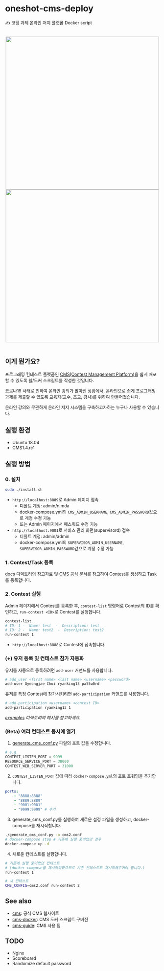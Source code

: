# oneshot-cms-deploy

✍️ 코딩 과제 온라인 저지 플랫폼 Docker script

<br/>
<div style="text-align: center;">
<img src="http://cms-dev.github.io/screenshots/cws2.png" width="500"/>
<img src="http://cms-dev.github.io/screenshots/cws3.png" width="500"/>
</div>
<br/>

## 이게 뭔가요?

프로그래밍 컨테스트 플랫폼인 [CMS(Contest Management Platform)](http://cms-dev.github.io/)을
쉽게 배포할 수 있도록 쉘/도커 스크립트를 작성한 것입니다.

코로나19 사태로 인하여 온라인 강의가 많아진 상황에서,
온라인으로 쉽게 프로그래밍 과제를 제출할 수 있도록 교육자(교수, 조교, 강사)를 위하여 만들어졌습니다.

온라인 강의와 무관하게 온라인 저지 시스템을 구축하고자하는 누구나 사용할 수 있습니다.

## 실행 환경

- Ubuntu 18.04
- CMS1.4.rc1

## 실행 방법

### 0. 설치

```sh
sudo ./install.sh
```

- `http://localhost:8889`로 Admin 페이지 접속
  - 디폴트 계정: admin/nimda
  - docker-compose.yml의 `CMS_ADMIN_USERNAME`, `CMS_ADMIN_PASSWORD`값으로 계정 수정 가능
  - 또는 Admin 페이지에서 패스워드 수정 가능
- `http://localhost:9001`로 서비스 관리 화면(supervisord) 접속
  - 디폴트 계정: admin/admin
  - docker-compose.yml의 `SUPERVISOR_ADMIN_USERNAME`, `SUPERVISOR_ADMIN_PASSWORD`값으로 계정 수정 가능

### 1. Contest/Task 등록

[docs](./docs) 디렉토리의 참고자료 및 [CMS 공식 문서](https://cms.readthedocs.io/en/v1.4/index.html)를 참고하여
Contest를 생성하고 Task를 등록합니다.

### 2. Contest 실행

Admin 페이지에서 Contest를 등록한 후, `contest-list` 명령어로 Contest의 ID를 확인하고,
`run-contest <ID>`로 Contest를 실행합니다.

```sh
contest-list
# ID: 1 -  Name: test  -  Description: test
# ID: 2 -  Name: test2  -  Description: test2
run-contest 1
```

- `http://localhost:8888`로 Contest에 접속합니다.

### (+) 유저 등록 및 컨테스트 참가 자동화

유저를 자동으로 등록하려면 `add-user` 커맨드를 사용합니다.

```sh
# add_user <first name> <last name> <username> <password>
add-user Gyeongjae Choi ryanking13 pa55w0rd
```

유저를 특정 Contest에 참가시키려면 `add-participation` 커맨드를 사용합니다.

```sh
# add-participation <username> <contest ID>
add-participation ryanking13 1
```

_[examples](./examples) 디렉토리의 예시를 참고하세요._

### (Beta) 여러 컨테스트 동시에 열기

1. [generate_cms_conf.py](./generate_cms_conf.py) 파일의 포트 값을 수정합니다.

```python
# e.g.
CONTEST_LISTEN_PORT = 9999
RESOURCE_SERVICE_PORT = 38000
CONTEST_WEB_SERVER_PORT = 31000
```

2. `CONTEST_LISTEN_PORT` 값에 따라 `docker-compose.yml`의 포트 포워딩을 추가합니다.

```yml
ports:
    - "8888:8888"
    - "8889:8889"
    - "9001:9001"
    - "9999:9999" # 추가
```

3. generate_cms_conf.py를 실행하여 새로운 설정 파일을 생성하고, docker-compose를 재시작합니다.

```sh
./generate_cms_conf.py -o cms2.conf
# docker-compose stop # 기존에 실행 중이었던 경우
docker-compose up -d
```

4. 새로운 컨테스트를 실행합니다.

```sh
# 기존에 실행 중이었던 컨테스트
# (docker-compose를 재시작하였으므로 기존 컨테스트도 재시작해주어야 합니다.)
run-contest 1

# 새 컨테스트
CMS_CONFIG=cms2.conf run-contest 2
```

## See also

- [cms](http://cms-dev.github.io/): 공식 CMS 웹사이트
- [cms-docker](https://github.com/algorithm-ninja/cms-docker): CMS 도커 스크립트 구버전
- [cms-guide](https://github.com/ryanking13/cms-guide): CMS 사용 팁


## TODO

- Nginx
- Scoreboard
- Randomize default password